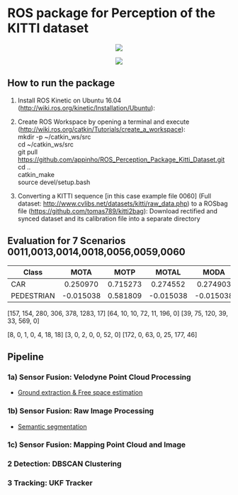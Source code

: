 # ROS package for Perception of the KITTI dataset

<p align="center">
  <img src="./videos/semantic.gif">
</p>

<p align="center">
  <img src="./videos/rviz.gif">
</p>

## How to run the package

1) Install ROS Kinetic on Ubuntu 16.04 (http://wiki.ros.org/kinetic/Installation/Ubuntu):  
2) Create ROS Workspace by opening a terminal and execute (http://wiki.ros.org/catkin/Tutorials/create_a_workspace):  
mkdir -p ~/catkin_ws/src  
cd ~/catkin_ws/src  
git pull https://github.com/appinho/ROS_Perception_Package_Kitti_Dataset.git  
cd ..  
catkin_make  
source devel/setup.bash  

3) Converting a KITTI sequence [in this case example file 0060] (Full dataset: http://www.cvlibs.net/datasets/kitti/raw_data.php) to a ROSbag file (https://github.com/tomas789/kitti2bag):
Download rectified and synced dataset and its calibration file into a separate directory

## Evaluation for 7 Scenarios 0011,0013,0014,0018,0056,0059,0060

| Class        | MOTA    | MOTP    |  MOTAL  |    MODA |    MODP |
| ------------ |:-------:|:-------:|:-------:|:-------:|:-------:|
| CAR          | 0.250970| 0.715273| 0.274552| 0.274903| 0.785403|
| PEDESTRIAN   |-0.015038| 0.581809|-0.015038|-0.015038| 0.988038|


[157, 154, 280, 306, 378, 1283, 17]
[64, 10, 10, 72, 11, 196, 0]
[39, 75, 120, 39, 33, 569, 0]

[8, 0, 1, 0, 4, 18, 18]
[3, 0, 2, 0, 0, 52, 0]
[172, 0, 63, 0, 25, 177, 46]

## Pipeline

### 1a) Sensor Fusion: Velodyne Point Cloud Processing

* [Ground extraction & Free space estimation](http://wiki.ros.org/but_velodyne_proc)

### 1b) Sensor Fusion: Raw Image Processing

* [Semantic segmentation](https://github.com/martinkersner/train-DeepLab)

### 1c) Sensor Fusion: Mapping Point Cloud and Image

### 2 Detection: DBSCAN Clustering

### 3 Tracking: UKF Tracker

